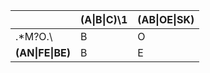 || (A\|B\|C)\1 | (AB\|OE\|SK) |
| ------------- | ------------- | ------------- |
| .\*M?O.\ | B | O |
| **(AN\|FE\|BE)** | B | E |
